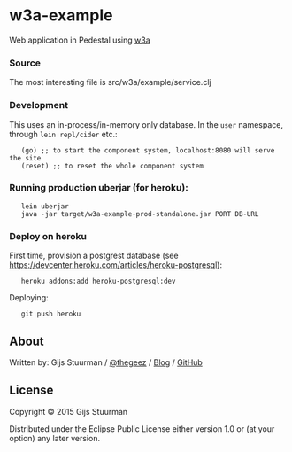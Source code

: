 # w3a-example

Web application in Pedestal using [w3a]

[w3a]: https://github.com/thegeez/w3a

### Source
The most interesting file is src/w3a/example/service.clj

### Development
This uses an in-process/in-memory only database. In the `user` namespace, through `lein repl/cider` etc.:
```
   (go) ;; to start the component system, localhost:8080 will serve the site
   (reset) ;; to reset the whole component system
```

### Running production uberjar (for heroku):
```
   lein uberjar
   java -jar target/w3a-example-prod-standalone.jar PORT DB-URL
```

### Deploy on heroku
First time, provision a postgrest database (see https://devcenter.heroku.com/articles/heroku-postgresql):
```
   heroku addons:add heroku-postgresql:dev
```
Deploying:
```
   git push heroku
```

## About

Written by:
Gijs Stuurman / [@thegeez][twt] / [Blog][blog] / [GitHub][github]

[twt]: http://twitter.com/thegeez
[blog]: http://thegeez.net
[github]: https://github.com/thegeez

## License

Copyright © 2015 Gijs Stuurman

Distributed under the Eclipse Public License either version 1.0 or (at
your option) any later version.

